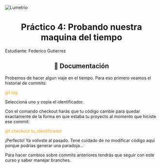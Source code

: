 ![Lumetrio](./images/readme/Portada.png)
<h1 align="center">Práctico 4: Probando nuestra maquina del tiempo</a></h1>

Estudiante: Federico Gutierrez

<h2 align="center">📖 Documentación</h2>
Probemos de hacer algun viaje en el tiempo. Para eso primero veamos el historial de commits:

<p style="color:orange"> git log </p>

Seleccioná uno y copia el identificador. 

Con el comando checkout harás que tu código cambie para quedar exactamente de la forma en que estaba tu proyecto al momento que hiciste ese commit:
 
<p style="color:orange"> git checkout tu_identificador </p>

¡Perfecto! Ya volivste al pasado. Tené cuidado de no modificar código aquí porque podrías generar una paradoja...

Para hacer cambios sobre commits anteriores tendrás que seguir con este curso y saber manejar branches.